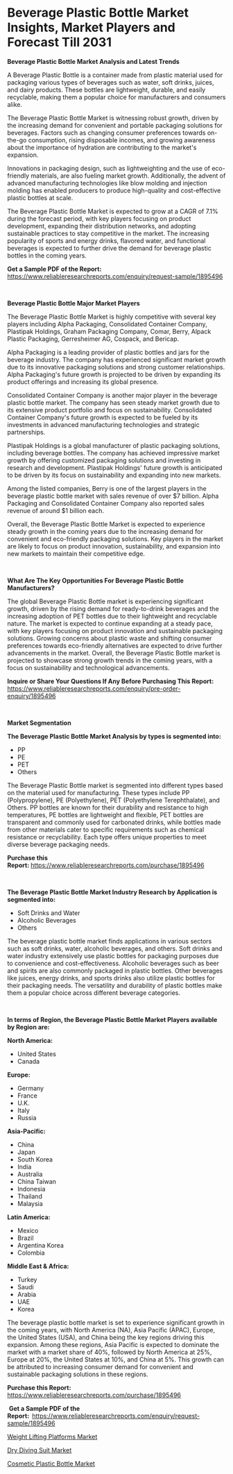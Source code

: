 <p><h1>Beverage Plastic Bottle Market Insights, Market Players and Forecast Till 2031</h1></p><p><strong>Beverage Plastic Bottle Market Analysis and Latest Trends</strong></p>
<p><p>A Beverage Plastic Bottle is a container made from plastic material used for packaging various types of beverages such as water, soft drinks, juices, and dairy products. These bottles are lightweight, durable, and easily recyclable, making them a popular choice for manufacturers and consumers alike.</p><p>The Beverage Plastic Bottle Market is witnessing robust growth, driven by the increasing demand for convenient and portable packaging solutions for beverages. Factors such as changing consumer preferences towards on-the-go consumption, rising disposable incomes, and growing awareness about the importance of hydration are contributing to the market's expansion.</p><p>Innovations in packaging design, such as lightweighting and the use of eco-friendly materials, are also fueling market growth. Additionally, the advent of advanced manufacturing technologies like blow molding and injection molding has enabled producers to produce high-quality and cost-effective plastic bottles at scale.</p><p>The Beverage Plastic Bottle Market is expected to grow at a CAGR of 7.1% during the forecast period, with key players focusing on product development, expanding their distribution networks, and adopting sustainable practices to stay competitive in the market. The increasing popularity of sports and energy drinks, flavored water, and functional beverages is expected to further drive the demand for beverage plastic bottles in the coming years.</p></p>
<p><strong>Get a Sample PDF of the Report:&nbsp;</strong> <a href="https://www.reliableresearchreports.com/enquiry/request-sample/1895496">https://www.reliableresearchreports.com/enquiry/request-sample/1895496</a></p>
<p>&nbsp;</p>
<p><strong>Beverage Plastic Bottle Major Market Players</strong></p>
<p><p>The Beverage Plastic Bottle Market is highly competitive with several key players including Alpha Packaging, Consolidated Container Company, Plastipak Holdings, Graham Packaging Company, Comar, Berry, Alpack Plastic Packaging, Gerresheimer AG, Cospack, and Bericap.</p><p>Alpha Packaging is a leading provider of plastic bottles and jars for the beverage industry. The company has experienced significant market growth due to its innovative packaging solutions and strong customer relationships. Alpha Packaging's future growth is projected to be driven by expanding its product offerings and increasing its global presence.</p><p>Consolidated Container Company is another major player in the beverage plastic bottle market. The company has seen steady market growth due to its extensive product portfolio and focus on sustainability. Consolidated Container Company's future growth is expected to be fueled by its investments in advanced manufacturing technologies and strategic partnerships.</p><p>Plastipak Holdings is a global manufacturer of plastic packaging solutions, including beverage bottles. The company has achieved impressive market growth by offering customized packaging solutions and investing in research and development. Plastipak Holdings' future growth is anticipated to be driven by its focus on sustainability and expanding into new markets.</p><p>Among the listed companies, Berry is one of the largest players in the beverage plastic bottle market with sales revenue of over $7 billion. Alpha Packaging and Consolidated Container Company also reported sales revenue of around $1 billion each.</p><p>Overall, the Beverage Plastic Bottle Market is expected to experience steady growth in the coming years due to the increasing demand for convenient and eco-friendly packaging solutions. Key players in the market are likely to focus on product innovation, sustainability, and expansion into new markets to maintain their competitive edge.</p></p>
<p>&nbsp;</p>
<p><strong>What Are The Key Opportunities For Beverage Plastic Bottle Manufacturers?</strong></p>
<p><p>The global Beverage Plastic Bottle market is experiencing significant growth, driven by the rising demand for ready-to-drink beverages and the increasing adoption of PET bottles due to their lightweight and recyclable nature. The market is expected to continue expanding at a steady pace, with key players focusing on product innovation and sustainable packaging solutions. Growing concerns about plastic waste and shifting consumer preferences towards eco-friendly alternatives are expected to drive further advancements in the market. Overall, the Beverage Plastic Bottle market is projected to showcase strong growth trends in the coming years, with a focus on sustainability and technological advancements.</p></p>
<p><strong>Inquire or Share Your Questions If Any Before Purchasing This Report:</strong> <a href="https://www.reliableresearchreports.com/enquiry/pre-order-enquiry/1895496">https://www.reliableresearchreports.com/enquiry/pre-order-enquiry/1895496</a></p>
<p>&nbsp;</p>
<p><strong>Market Segmentation</strong></p>
<p><strong>The Beverage Plastic Bottle Market Analysis by types is segmented into:</strong></p>
<p><ul><li>PP</li><li>PE</li><li>PET</li><li>Others</li></ul></p>
<p><p>The Beverage Plastic Bottle market is segmented into different types based on the material used for manufacturing. These types include PP (Polypropylene), PE (Polyethylene), PET (Polyethylene Terephthalate), and Others. PP bottles are known for their durability and resistance to high temperatures, PE bottles are lightweight and flexible, PET bottles are transparent and commonly used for carbonated drinks, while bottles made from other materials cater to specific requirements such as chemical resistance or recyclability. Each type offers unique properties to meet diverse beverage packaging needs.</p></p>
<p><strong>Purchase this Report:&nbsp;</strong><a href="https://www.reliableresearchreports.com/purchase/1895496">https://www.reliableresearchreports.com/purchase/1895496</a></p>
<p>&nbsp;</p>
<p><strong>The Beverage Plastic Bottle Market Industry Research by Application is segmented into:</strong></p>
<p><ul><li>Soft Drinks and Water</li><li>Alcoholic Beverages</li><li>Others</li></ul></p>
<p><p>The beverage plastic bottle market finds applications in various sectors such as soft drinks, water, alcoholic beverages, and others. Soft drinks and water industry extensively use plastic bottles for packaging purposes due to convenience and cost-effectiveness. Alcoholic beverages such as beer and spirits are also commonly packaged in plastic bottles. Other beverages like juices, energy drinks, and sports drinks also utilize plastic bottles for their packaging needs. The versatility and durability of plastic bottles make them a popular choice across different beverage categories.</p></p>
<p>&nbsp;</p>
<p><strong>In terms of Region, the Beverage Plastic Bottle Market Players available by Region are:</strong></p>
<p>
    <p> <strong> North America: </strong>
        <ul>
            <li>United States</li>
            <li>Canada</li>
        </ul>
        </p> 
    <p> <strong> Europe: </strong>
        <ul>
            <li>Germany</li>
            <li>France</li>
            <li>U.K.</li>
            <li>Italy</li>
            <li>Russia</li>
        </ul>
        </p> 
    <p> <strong> Asia-Pacific: </strong>
        <ul>
            <li>China</li>
            <li>Japan</li>
            <li>South Korea</li>
            <li>India</li>
            <li>Australia</li>
            <li>China Taiwan</li>
            <li>Indonesia</li>
            <li>Thailand</li>
            <li>Malaysia</li>
        </ul>
        </p> 
    <p> <strong> Latin America: </strong>
        <ul>
            <li>Mexico</li>
            <li>Brazil</li>
            <li>Argentina Korea</li>
            <li>Colombia</li>
        </ul>
        </p> 
    <p> <strong> Middle East & Africa: </strong>
        <ul>
            <li>Turkey</li>
            <li>Saudi</li>
            <li>Arabia</li>
            <li>UAE</li>
            <li>Korea</li>
        </ul>
    </p>
    </p>
<p><p>The beverage plastic bottle market is set to experience significant growth in the coming years, with North America (NA), Asia Pacific (APAC), Europe, the United States (USA), and China being the key regions driving this expansion. Among these regions, Asia Pacific is expected to dominate the market with a market share of 40%, followed by North America at 25%, Europe at 20%, the United States at 10%, and China at 5%. This growth can be attributed to increasing consumer demand for convenient and sustainable packaging solutions in these regions.</p></p>
<p><strong>Purchase this Report: </strong><a href="https://www.reliableresearchreports.com/purchase/1895496">https://www.reliableresearchreports.com/purchase/1895496</a></p>
<p>&nbsp;<strong>Get a Sample PDF of the Report:&nbsp;&nbsp;</strong><a href="https://www.reliableresearchreports.com/enquiry/request-sample/1895496">https://www.reliableresearchreports.com/enquiry/request-sample/1895496</a></p>
<p><strong></strong></p>
<p><p><a href="https://github.com/wwwkeltoum/Market-Research-Report-List-2/blob/main/weight-lifting-platforms-market.md">Weight Lifting Platforms Market</a></p><p><a href="https://github.com/gamblestampleyjenny50m5sl6/Market-Research-Report-List-1/blob/main/dry-diving-suit-market.md">Dry Diving Suit Market</a></p><p><a href="https://github.com/nicholepatriciadoylenwnrjr0/Market-Research-Report-List-1/blob/main/cosmetic-plastic-bottle-market.md">Cosmetic Plastic Bottle Market</a></p></p>